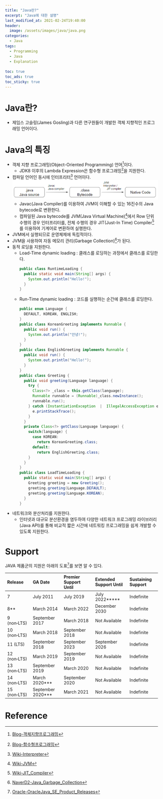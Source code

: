 ```yaml
---
title: "Java란?"
excerpt: "Java에 대한 설명"
last_modified_at: 2021-02-24T19:40:00
header:
  image: /assets/images/java/java.png
categories:
  - Java
tags:
  - Programming
  - Java
  - Explanation

toc: true
toc_ads: true
toc_sticky: true
---
```

# Java란?
- 제임스 고슬링(James Gosling)과 다른 연구원들이 개발한 객체 지향적인 프로그래밍 언어이다.

# Java의 특징
- 객체 지향 프로그래밍(Object-Oriented Programming) 언어[^OOP]이다.
  * JDK8 이후의 Lambda Expression은 함수형 프로그래밍[^FP]을 지원한다.
- 컴파일 언어인 동시에 인터프리터[^Interpreter] 언어이다.  
![javaCompile](../../assets/images/java/javaCompile.png)
  * Javac(Java Compiler)를 이용하여 JVM이 이해할 수 있는 16진수의 Java bytecode로 변환한다.
  * 컴파일된 Java bytecode를 JVM(Java Virtual Machine)[^JVM]에서 Row 단위 수행의 경우 인터프리터를, 전체 수행의 경우 JIT(Just-In Time) Compiler[^JIT]를 이용하여 기계어로 변환하여 실행한다.
- JVM에서 실행되므로 운영체제에 독립적이다.
- JVM을 사용하여 자동 메모리 관리(Garbage Collection)[^GarbageCollection]가 된다.
- 동적 로딩을 지원한다.
  * Load-Time dynamic loading : 클래스를 로딩하는 과정에서 클래스를 로딩한다.
    ```java
    public class RuntimeLoading {
      public static void main(String[] args) {
        System.out.println("Hello!");
      }
    }
    ```
  * Run-Time dynamic loading : 코드를 실행하는 순간에 클래스를 로딩한다.
    ```java
    public enum Language {
      DEFAULT, KOREAN, ENGLISH;
    }
    public class KoreanGreeting implements Runnable {
      public void run() {
        System.out.println("안녕!");
      }
    }
    public class EnglishGreeting implements Runnable {
      public void run() {
        System.out.println("Hello!");
      }	
    }
    public class Greeting {
      public void greeting(Language language) {
        try {
          Class<?> _class = this.getClass(language);
          Runnable runnable = (Runnable)_class.newInstance();
          runnable.run();
        } catch (InstantiationException  |  IllegalAccessException e) {
          e.printStackTrace();
        }
      }
      private Class<?> getClass(Language language) {
        switch(language) {
          case KOREAN:
            return KoreanGreeting.class;
          default:
            return EnglishGreeting.class;
        }
      }
    }
    public class LoadTimeLoading {
      public static void main(String[] args) {
        Greeting greeting = new Greeting();
        greeting.greeting(Language.DEFAULT);
        greeting.greeting(Language.KOREAN);
      }
    }
    ```
- 네트워크와 분산처리를 지원한다.
  * 인터넷과 대규모 분산환경을 염두하여 다양한 네트워크 프로그래밍 라이브러리(Java API)를 통해 비교적 짧은 시간에 네트워킹 프로그래밍을 쉽게 개발할 수 있도록 지원한다.

# Support
JAVA 제품군의 지원은 아래의 도표[^Support]를 보면 알 수 있다.

| Release | GA Date | Premier Support Until | Extended Support Until | Sustaining Support
|:--------|:--------|:--------|:--------|:--------|
| 7 | July 2011 | July 2019 | July 2022\*\*\*\*\* | Indefinite |
| 8\*\* | March 2014 | March 2022 | December 2030 | Indefinite |
| 9 (non‑LTS) | September 2017 | March 2018 | Not Available | Indefinite |
| 10 (non‑LTS) | March 2018 | September 2018 | Not Available | Indefinite |
| 11 (LTS) | September 2018 | September 2023 | September 2026 | Indefinite |
| 12 (non‑LTS) | March 2019 | September 2019 | Not Available | Indefinite |
| 13 (non‑LTS) | September 2019 | March 2020 | Not Available | Indefinite |
| 14 (non‑LTS) | March 2020\*\*\* | September 2020 | Not Available | Indefinite |
| 15 (non‑LTS) | September 2020\*\*\* | March 2021 | Not Available | Indefinite |

# Reference
[^OOP]: [Blog-객체지향프로그래밍](../../paradigm/OOP)
[^FP]: [Blog-함수형프로그래밍](../../paradigm/FP)
[^Interpreter]: [Wiki-Interpreter](https://ko.wikipedia.org/wiki/%EC%9D%B8%ED%84%B0%ED%94%84%EB%A6%AC%ED%84%B0)
[^JIT]: [Wiki-JIT_Compiler](https://ko.wikipedia.org/wiki/JIT_%EC%BB%B4%ED%8C%8C%EC%9D%BC)
[^JVM]: [Wiki-JVM](https://ko.wikipedia.org/wiki/%EC%9E%90%EB%B0%94_%EA%B0%80%EC%83%81_%EB%A8%B8%EC%8B%A0)
[^GarbageCollection]: [NaverD2-Java_Garbage_Collection](https://d2.naver.com/helloworld/1329)
[^Support]: [Oracle-OracleJava_SE_Product_Releases](https://www.oracle.com/java/technologies/java-se-support-roadmap.html)